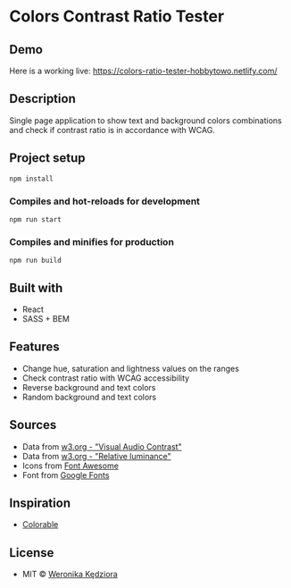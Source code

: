 # Colors Contrast Ratio Tester

## Demo
Here is a working live: https://colors-ratio-tester-hobbytowo.netlify.com/

## Description
Single page application to show text and background colors combinations and check if contrast ratio is in accordance with WCAG.

## Project setup
```
npm install
```

### Compiles and hot-reloads for development
```
npm run start
```

### Compiles and minifies for production
```
npm run build
```

## Built with
- React
- SASS + BEM

## Features
- Change hue, saturation and lightness values on the ranges
- Check contrast ratio with WCAG accessibility
- Reverse background and text colors
- Random background and text colors

## Sources
- Data from [w3.org - "Visual Audio Contrast"](https://www.w3.org/TR/WCAG20/#visual-audio-contrast)
- Data from [w3.org - "Relative luminance"](https://www.w3.org/TR/2008/REC-WCAG20-20081211/#relativeluminancedef)
- Icons from [Font Awesome](https://fontawesome.com/icons?d=gallery)
- Font from [Google Fonts](https://fonts.google.com/)

## Inspiration
- [Colorable ](https://colorable.jxnblk.com/)

## License
- MIT © [Weronika Kędziora ](https://github.com/Hobbytowo)
